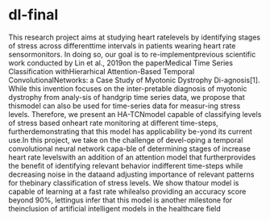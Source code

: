 # dl-final
This  research  project  aims  at  studying  heart  ratelevels  by  identifying  stages  of  stress  across  differenttime  intervals  in  patients  wearing  heart  rate  sensormonitors.   In  doing  so,  our  goal  is  to  re-implementprevious scientific work conducted by Lin et al., 2019on the paperMedical Time Series Classification withHierarhical  Attention-Based  Temporal  ConvolutionalNetworks:  a  Case  Study  of  Myotonic  Dystrophy  Di-agnosis[1].  While this invention focuses on the inter-pretable diagnosis of myotonic dystrophy from analy-sis of handgrip time series data, we propose that thismodel can also be used for time-series data for measur-ing stress levels.  Therefore,  we present an HA-TCNmodel capable of classifying levels of stress based onheart rate monitoring at different time-steps, furtherdemonstrating  that  this  model  has  applicability  be-yond its current use.In this project,  we take on the challenge of devel-oping a temporal convolutional neural network capa-ble of determining stages of increase heart rate levelswith  an  addition  of  an  attention  model  that furtherprovides the benefit of identifying relevant behavior indifferent time-steps while decreasing noise in the dataand adjusting importance of relevant patterns for thebinary  classification  of  stress  levels.   We  show  thatour model is capable of learning at a fast rate whilealso providing an accuracy score beyond 90%, lettingus infer that this model is another milestone for theinclusion of artificial intelligent models in the healthcare field